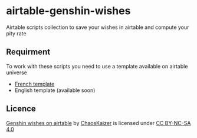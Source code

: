 # airtable-genshin-wishes
Airtable scripts collection to save your wishes in airtable and compute your pity rate

## Requirment
To work with these scripts you need to use a template available on airtable universe
- [French template](https://airtable.com/universe/expGOQN21rBbuf5Yf/compteur-de-voeux-pour-genshin-impact)
- English template (available soon)

## Licence
[Genshin wishes on airtable](https://github.com/chaos-kaizer/airtable-genshin-wishes) by [ChaosKaizer](https://github.com/chaos-kaizer) is licensed under [CC BY-NC-SA 4.0](https://creativecommons.org/licenses/by-nc-sa/4.0/?ref=chooser-v1)
